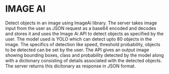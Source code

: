# IMAGE AI
Detect objects in an image using ImageAi library.
The server takes image input from the user as JSON request as a base64 encoded and decodes and stores it and uses the Image Ai API to detect objects as specified by the user. The model used is YOLO which can detect upto 80 objects in the image.
The specifics of detection like speed, threshold probability, objects to be detected can be set by the user. 
The API gives an output image showing bounding boxes, class and probability detected by the model along with a dictionary consisting of details associated with the detected objects. The server returns this dicitonary as response in JSON format.
